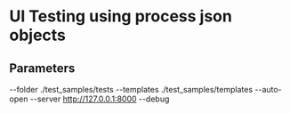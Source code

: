 # UI Testing using process json objects

## Parameters
--folder ./test_samples/tests --templates ./test_samples/templates  --auto-open --server http://127.0.0.1:8000 --debug